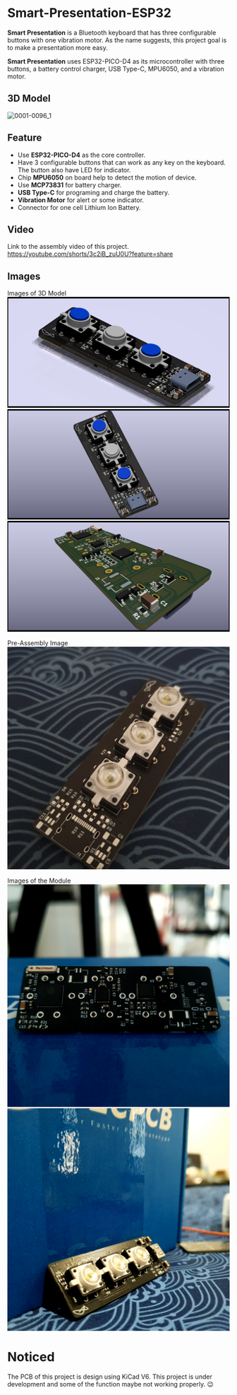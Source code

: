 # Smart-Presentation-ESP32

**Smart Presentation** is a Bluetooth keyboard that has three configurable buttons with one vibration motor. As the name suggests, this project goal is to make a presentation more easy.

**Smart Presentation** uses ESP32-PICO-D4 as its microcontroller with three buttons, a battery control charger, USB Type-C, MPU6050, and a vibration motor.

## 3D Model

![0001-0096_1](https://user-images.githubusercontent.com/36763555/226692270-12cc8297-9add-4ef2-84d4-d2261d5e3119.gif)

## Feature
- Use **ESP32-PICO-D4** as the core controller.
- Have 3 configurable buttons that can work as any key on the keyboard. The button also have LED for indicator.
- Chip **MPU6050** on board help to detect the motion of device.
- Use **MCP73831** for battery charger.
- **USB Type-C** for programing and charge the battery.
- **Vibration Motor** for alert or some indicator.
- Connector for one cell Lithium Ion Battery.

## Video
Link to the assembly video of this project.
https://youtube.com/shorts/3c2iB_zuU0U?feature=share

## Images
Images of 3D Model
![Smart_P Front](/Images/Smart_P_ESP_3B_F.png)
![Smart_P Back](/Images/Smart_P_ESP_3B.png)
![Smart_P Back2](/Images/Smart_P_ESP_31.png)

Pre-Assembly Image
![Smart_P PreAsm](/Images/Smart_P_ESP_PreAsm.jpg)

Images of the Module
![Smart_P AftAsm3](/Images/20230324_171715.jpg)
![Smart_P AftAsm4](/Images/20230324_171453.jpg)

# Noticed
The PCB of this project is design using KiCad V6.
This project is under development and some of the function maybe not working properly. 😉
